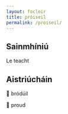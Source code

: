 ```yaml
---
layout: focloir
title: pròiseil
permalink: /proiseil/
---
```


## Sainmhíniú

Le teacht

## Aistriúcháin

&#x1f3f4;&#xe0067;&#xe0062;&#xe0073;&#xe0063;&#xe0074;&#xe007f; bródúil

&#x1f3f4;&#xe0067;&#xe0062;&#xe0065;&#xe006e;&#xe0067;&#xe007f; proud